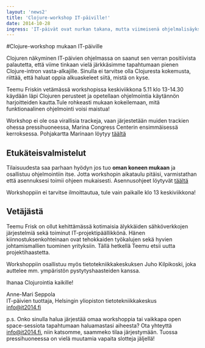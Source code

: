 ```yaml
---
layout: 'news2'
title: 'Clojure-workshop IT-päiville!'
date: 2014-10-28
ingress: 'IT-päivät ovat nurkan takana, mutta viimeisenä ohjelmalisäyksenä päätettiin kuitenkin vielä järjestää Clojure-workshop aloittelijoille. Tervetuloa!'
---
```

#Clojure-workshop mukaan IT-päiville

Clojuren näkyminen IT-päivien ohjelmassa on saanut sen verran positiivista palautetta, että viime tinkaan vielä järkkäsimme tapahtumaan pienen Clojure-intron vasta-alkajille.  Sinulla ei tarvitse olla Clojuresta kokemusta, riittää, että haluat oppia alkuaskeleet siitä, mistä on kyse.

Teemu Friskin vetämässä  workshopissa keskiviikkona 5.11 klo 13-14.30 käydään läpi Clojuren perusteet ja opetellaan ohjelmointia käytännön harjoitteiden kautta.Tule rohkeasti mukaan kokeilemaan, mitä funktionaalinen ohjelmointi voisi maistua!

Workshop ei ole osa virallisia trackeja, vaan järjestetään muiden trackien ohessa pressihuoneessa, Marina Congress Centerin ensimmäisessä kerroksessa. Pohjakartta Marinaan löytyy [täältä](http://www.marinacongresscenter.com/DowebEasyCMS/?Page=Pohjakuva)

## Etukäteisvalmistelut

Tilaisuudesta saa parhaan hyödyn jos tuo **oman koneen mukaan** ja osallistuu ohjelmointiin itse. Jotta workshopin aikataulu pitäisi, varmistathan että asennuksesi toimii ohjeen mukaisesti. Asennusohjeet löytyvät [täältä](https://github.com/tfrisk/curriculum/blob/master/outline/setup.md)

Workshoppiin ei tarvitse ilmoittautua, tule vain paikalle klo 13 keskiviikkona!

## Vetäjästä
Teemu Frisk on ollut kehittämässä kotimaisia älykkäiden sähköverkkojen järjestelmiä sekä toiminut IT-projektipäällikkönä. Hänen kiinnostuksenkohteinaan ovat tehokkaiden työkalujen sekä hyvien johtamismallien tuominen yrityksiin. Tällä hetkellä Teemu etsii uutta projektihaastetta.

Workshoppiin osallistuu myös tietotekniikkakeskuksen Juho Kilpikoski, joka auttelee mm. ympäristön pystytyshaasteiden kanssa.

Ihanaa Clojurointia kaikille!

Anne-Mari Seppola <br/>
IT-päivien tuottaja, Helsingin yliopiston tietotekniikkakeskus <br/>
info@it2014.fi

p.s. Onko sinulla halua järjestää omaa workshoppia tai vaikkapa open space-sessiota tapahtumaan haluamastasi aiheesta? Ota yhteyttä info@it2014.fi, niin katsomme, saammeko tilaa järjestymään. Tuossa pressihuoneessa on vielä muutamia vapaita slotteja jäljellä!
